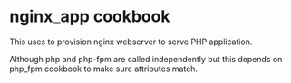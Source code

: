 # nginx_app cookbook

This uses to provision nginx webserver to serve PHP application.

Although php and php-fpm are called independently but this depends on php_fpm cookbook to make sure attributes match.

